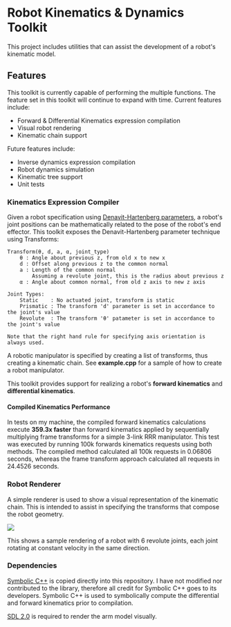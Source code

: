 

# Robot Kinematics & Dynamics Toolkit

This project includes utilities that can assist the development of a robot's kinematic model.

## Features

This toolkit is currently capable of performing the multiple functions.
The feature set in this toolkit will continue to expand with time.
Current features include:
* Forward & Differential Kinematics expression compilation
* Visual robot rendering
* Kinematic chain support

Future features include:
* Inverse dynamics expression compilation
* Robot dynamics simulation
* Kinematic tree support
* Unit tests

### Kinematics Expression Compiler

Given a robot specification using [Denavit-Hartenberg parameters](https://en.wikipedia.org/wiki/Denavit%E2%80%93Hartenberg_parameters),
a robot's joint positions can be mathematically related to the pose of the robot's end effector.
This toolkit exposes the Denavit-Hartenberg parameter technique using Transforms:

```
Transform(θ, d, a, α, joint_type)
    θ : Angle about previous z, from old x to new x
    d : Offset along previous z to the common normal
    a : Length of the common normal
        Assuming a revolute joint, this is the radius about previous z
    α : Angle about common normal, from old z axis to new z axis

Joint Types:
    Static    : No actuated joint, transform is static
    Prismatic : The transform 'd' parameter is set in accordance to the joint's value
    Revolute  : The transform 'θ' patameter is set in accordance to the joint's value

Note that the right hand rule for specifying axis orientation is always used.
```

A robotic manipulator is specified by creating a list of transforms, thus creating a kinematic chain.
See **example.cpp** for a sample of how to create a robot manipulator.

This toolkit provides support for realizing a robot's **forward kinematics** and **differential kinematics**.

#### Compiled Kinematics Performance

In tests on my machine, the compiled forward kinematics calculations execute **359.3x faster** than forward kinematics applied by sequentially multiplying frame transforms for a simple 3-link RRR manipulator.
This test was executed by running 100k forwards kinematics requests using both methods.
The compiled method calculated all 100k requests in 0.06806 seconds, whereas the frame transform approach calculated all requests in 24.4526 seconds.

### Robot Renderer

A simple renderer is used to show a visual representation of the kinematic chain.
This is intended to assist in specifying the transforms that compose the robot geometry.

![](https://github.com/sjsimps/Robotics-Tools/blob/master/example_render.gif)

This shows a sample rendering of a robot with 6 revolute joints, each joint rotating at constant velocity in the same direction.

### Dependencies

[Symbolic C++](http://issc.uj.ac.za/symbolic/symbolic.html) is copied directly into this repository.
I have not modified nor contributed to the library, therefore all credit for Symbolic C++ goes to its developers.
Symbolic C++ is used to symbolically compute the differential and forward kinematics prior to compilation.

[SDL 2.0](https://wiki.libsdl.org/Installation) is required to render the arm model visually.

